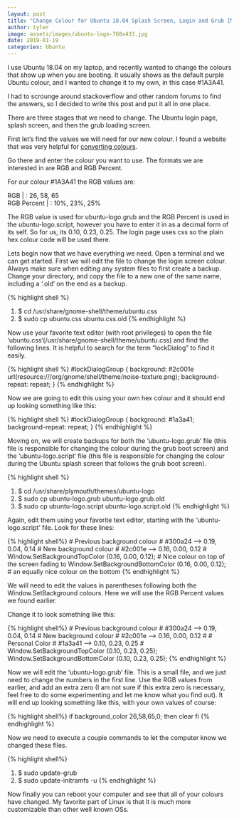 ```yaml
---
layout: post
title: "Change Colour for Ubuntu 18.04 Splash Screen, Login and Grub [Manually]"
author: tyler
image: assets/images/ubuntu-logo-768x433.jpg
date: 2019-01-19
categories: Ubuntu
---
```


I use Ubuntu 18.04 on my laptop, and recently wanted to change the colours that show up when you are booting. It usually shows as the default purple Ubuntu colour, and I wanted to change it to my own, in this case #1A3A41.

I had to scrounge around stackoverflow and other random forums to find the answers, so I decided to write this post and put it all in one place.
<!--more-->
There are three stages that we need to change. The Ubuntu login page, splash screen, and then the grub loading screen.

First let’s find the values we will need for our new colour. I found a website that was very helpful for <a class="randomcolor" href="https://convertingcolors.com" target="_blank">converting colours</a>.

Go there and enter the colour you want to use. The formats we are interested in are RGB and RGB Percent.

For our colour #1A3A41 the RGB values are:

RGB | :  26, 58, 65   
RGB Percent | :  10%, 23%, 25%

The RGB value is used for ubuntu-logo.grub and the RGB Percent is used in the ubuntu-logo.script, however you have to enter it in as a decimal form of its self. So for us, its 0.10, 0.23, 0.25. The login page uses css so the plain hex colour code will be used there.

Lets begin now that we have everything we need. Open a terminal and we can get started. First we will edit the file to change the login screen colour. Always make sure when editing any system files to first create a backup. Change your directory, and copy the file to a new one of the same name, including a ‘.old’ on the end as a backup. 

{% highlight shell %}
1. $ cd /usr/share/gnome-shell/theme/ubuntu.css
2. $ sudo cp ubuntu.css ubuntu.css.old
{% endhighlight %}

Now use your favorite text editor (with root privileges) to open the file ‘ubuntu.css‘(/usr/share/gnome-shell/theme/ubuntu.css) and find the following lines. It is helpful to search for the term “lockDialog” to find it easily.

{% highlight shell %}
#lockDialogGroup {
  background: #2c001e url(resource:///org/gnome/shell/theme/noise-texture.png);
  background-repeat: repeat; }
{% endhighlight %}

Now we are going to edit this using your own hex colour and it should end up looking something like this:

{% highlight shell %}
#lockDialogGroup {
  background: #1a3a41;
  background-repeat: repeat; }
{% endhighlight %}

Moving on, we will create backups for both the ‘ubuntu-logo.grub’ file (this file is responsible for changing the colour during the grub boot screen) and the ‘ubuntu-logo.script‘ file (this file is responsible for changing the colour during the Ubuntu splash screen that follows the grub boot screen). 

{% highlight shell %}
1. $ cd /usr/share/plymouth/themes/ubuntu-logo
2. $ sudo cp ubuntu-logo.grub ubuntu-logo.grub.old
3. $ sudo cp ubuntu-logo.script ubuntu-logo.script.old
{% endhighlight %}

Again, edit them using your favorite text editor, starting with the ‘ubuntu-logo.script’  file. Look for these lines:

{% highlight shell%}
    # Previous background colour
    # #300a24 --> 0.19, 0.04, 0.14
    # New background colour
    # #2c001e --> 0.16, 0.00, 0.12
    #
    Window.SetBackgroundTopColor (0.16, 0.00, 0.12);     # Nice colour on top of the screen fading to
    Window.SetBackgroundBottomColor (0.16, 0.00, 0.12);  # an equally nice colour on the bottom
{% endhighlight %}

We will need to edit the values in parentheses following both the Window.SetBackground colours. Here we will use the RGB Percent values we found earlier.

Change it to look something like this:

{% highlight shell%}
    # Previous background colour
    # #300a24 --> 0.19, 0.04, 0.14
    # New background colour
    # #2c001e --> 0.16, 0.00, 0.12
    #
    # Personal Color
    # #1a3a41 --> 0.10, 0.23, 0.25
    #
    Window.SetBackgroundTopColor (0.10, 0.23, 0.25);
    Window.SetBackgroundBottomColor (0.10, 0.23, 0.25);
{% endhighlight %}

Now we will edit the ‘ubuntu-logo.grub’ file. This is a small file, and we just need to change the numbers in the first line. Use the RGB values from earlier, and add an extra zero (I am not sure if this extra zero is necessary, feel free to do some experimenting and let me know what you find out). It will end up looking something like this, with your own values of course:

{% highlight shell%}
    if background_color 26,58,65,0; then
      clear
    fi
{% endhighlight %}

Now we need to execute a couple commands to let the computer know we changed these files.

{% highlight shell%}
1. $ sudo update-grub
2. $ sudo update-initramfs -u
{% endhighlight %}

Now finally you can reboot your computer and see that all of your colours have changed. My favorite part of Linux is that it is much more customizable than other well known OSs. 
